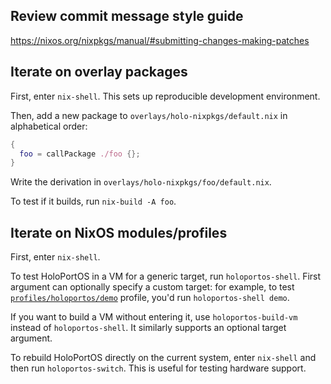 ## Review commit message style guide

https://nixos.org/nixpkgs/manual/#submitting-changes-making-patches

## Iterate on overlay packages

First, enter `nix-shell`. This sets up reproducible development environment.

Then, add a new package to `overlays/holo-nixpkgs/default.nix` in alphabetical order:

```nix
{
  foo = callPackage ./foo {};
}
```

Write the derivation in `overlays/holo-nixpkgs/foo/default.nix`.

To test if it builds, run `nix-build -A foo`.

## Iterate on NixOS modules/profiles

First, enter `nix-shell`.

To test HoloPortOS in a VM for a generic target, run `holoportos-shell`. First
argument can optionally specify a custom target: for example, to test
[`profiles/holoportos/demo`](profiles/holoportos/demo/default.nix) profile,
you'd run `holoportos-shell demo`.

If you want to build a VM without entering it, use `holoportos-build-vm`
instead of `holoportos-shell`. It similarly supports an optional target
argument.

To rebuild HoloPortOS directly on the current system, enter `nix-shell` and
then run `holoportos-switch`. This is useful for testing hardware support.
